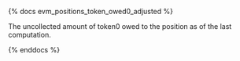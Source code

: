 {% docs evm_positions_token_owed0_adjusted %}

The uncollected amount of token0 owed to the position as of the last computation.

{% enddocs %}
